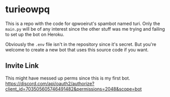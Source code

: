 # turieowpq

This is a repo with the code for qpwoeirut's spambot named turi.
Only the `main.py` will be of any interest since the other stuff was me trying and failing to set up the bot on Heroku.

Obviously the `.env` file isn't in the repository since it's secret.
But you're welcome to create a new bot that uses this source code if you want.

## Invite Link
This might have messed up perms since this is my first bot.
https://discord.com/api/oauth2/authorize?client_id=703505605746491482&permissions=2048&scope=bot

